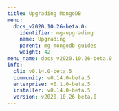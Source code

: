 ```yaml
---
title: Upgrading MongoDB
menu:
  docs_v2020.10.26-beta.0:
    identifier: mg-upgrading
    name: Upgrading
    parent: mg-mongodb-guides
    weight: 42
menu_name: docs_v2020.10.26-beta.0
info:
  cli: v0.14.0-beta.5
  community: v0.14.0-beta.5
  enterprise: v0.1.0-beta.5
  installer: v0.14.0-beta.5
  version: v2020.10.26-beta.0
---
```


